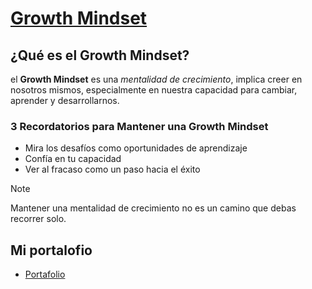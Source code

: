 # [Growth Mindset]([https://www.atlassian.com/blog/inside-atlassian/growth-mindset](https://www.iebschool.com/blog/que-es-growth-mindset-rrhh-2-0/))
## ¿Qué es el Growth Mindset?
el **Growth Mindset** es una _mentalidad de crecimiento_, implica creer en nosotros mismos, especialmente en nuestra capacidad para cambiar, aprender y desarrollarnos.
### 3 Recordatorios para Mantener una Growth Mindset

- Mira los desafíos como oportunidades de aprendizaje
- Confía en tu capacidad
- Ver al fracaso como un paso hacia el éxito
>[!NOTE]
>
>Mantener una mentalidad de crecimiento no es un camino que debas recorrer solo.

## Mi portalofio 
- [Portafolio](https://github.com/sheryyyl/readingNotes/edit/main/README.md)
